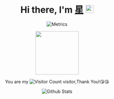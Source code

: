 <div align="center">
   <h1>Hi there, I'm <a href="https://hemant.codes">星</a> <img src="https://media.giphy.com/media/hvRJCLFzcasrR4ia7z/giphy.gif" width="25px"> </h1>

![Metrics](https://metrics.lecoq.io/kiana6813?template=classic&base=header%2C%20activity%2C%20community%2C%20repositories%2C%20metadata&base.indepth=false&base.hireable=false&base.skip=false&config.timezone=Asia%2FShanghai)

<img height="137px" src="https://github-readme-stats.vercel.app/api?username=kiana6813&hide_title=true&hide_border=true&show_icons=trueline_height=21&text_color=000&icon_color=000&bg_color=0,ea6161,ffc64d,fffc4d,52fa5a&theme=graywhite" /> </div>



<div align="center">

  You are my ![Visitor Count](https://profile-counter.glitch.me/kiana6813/count.svg) visitor,Thank You!:kissing_heart::kissing_heart:

<p align="center">
        <img src="https://raw.githubusercontent.com/mayhemantt/mayhemantt/Update/svg/Bottom.svg" alt="Github Stats" />
</p>
